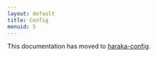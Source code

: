 ```yaml
---
layout: default
title: Config
menuid: 5
---
```

This documentation has moved to [haraka-config](https://github.com/haraka/haraka-config).


